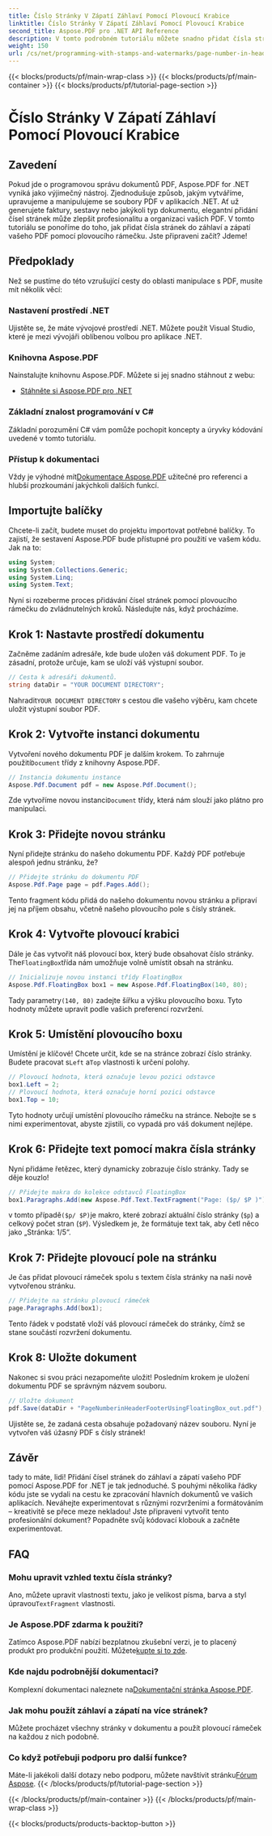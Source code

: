 ```yaml
---
title: Číslo Stránky V Zápatí Záhlaví Pomocí Plovoucí Krabice
linktitle: Číslo Stránky V Zápatí Záhlaví Pomocí Plovoucí Krabice
second_title: Aspose.PDF pro .NET API Reference
description: V tomto podrobném tutoriálu můžete snadno přidat čísla stránek do záhlaví a zápatí PDF pomocí plovoucího rámečku s Aspose.PDF pro .NET.
weight: 150
url: /cs/net/programming-with-stamps-and-watermarks/page-number-in-header-footer-using-floating-box/
---
```


{{< blocks/products/pf/main-wrap-class >}}
{{< blocks/products/pf/main-container >}}
{{< blocks/products/pf/tutorial-page-section >}}

# Číslo Stránky V Zápatí Záhlaví Pomocí Plovoucí Krabice

## Zavedení

Pokud jde o programovou správu dokumentů PDF, Aspose.PDF for .NET vyniká jako výjimečný nástroj. Zjednodušuje způsob, jakým vytváříme, upravujeme a manipulujeme se soubory PDF v aplikacích .NET. Ať už generujete faktury, sestavy nebo jakýkoli typ dokumentu, elegantní přidání čísel stránek může zlepšit profesionalitu a organizaci vašich PDF. V tomto tutoriálu se ponoříme do toho, jak přidat čísla stránek do záhlaví a zápatí vašeho PDF pomocí plovoucího rámečku. Jste připraveni začít? Jdeme!

## Předpoklady

Než se pustíme do této vzrušující cesty do oblasti manipulace s PDF, musíte mít několik věcí:

### Nastavení prostředí .NET
Ujistěte se, že máte vývojové prostředí .NET. Můžete použít Visual Studio, které je mezi vývojáři oblíbenou volbou pro aplikace .NET.

### Knihovna Aspose.PDF
Nainstalujte knihovnu Aspose.PDF. Můžete si jej snadno stáhnout z webu:

- [Stáhněte si Aspose.PDF pro .NET](https://releases.aspose.com/pdf/net/)

### Základní znalost programování v C#
Základní porozumění C# vám pomůže pochopit koncepty a úryvky kódování uvedené v tomto tutoriálu.

### Přístup k dokumentaci
 Vždy je výhodné mít[Dokumentace Aspose.PDF](https://reference.aspose.com/pdf/net/) užitečné pro referenci a hlubší prozkoumání jakýchkoli dalších funkcí.

## Importujte balíčky

Chcete-li začít, budete muset do projektu importovat potřebné balíčky. To zajistí, že sestavení Aspose.PDF bude přístupné pro použití ve vašem kódu. Jak na to:

```csharp
using System;
using System.Collections.Generic;
using System.Linq;
using System.Text;
```

Nyní si rozeberme proces přidávání čísel stránek pomocí plovoucího rámečku do zvládnutelných kroků. Následujte nás, když procházíme.

## Krok 1: Nastavte prostředí dokumentu

Začněme zadáním adresáře, kde bude uložen váš dokument PDF. To je zásadní, protože určuje, kam se uloží váš výstupní soubor.

```csharp
// Cesta k adresáři dokumentů.
string dataDir = "YOUR DOCUMENT DIRECTORY";
```

 Nahradit`YOUR DOCUMENT DIRECTORY` s cestou dle vašeho výběru, kam chcete uložit výstupní soubor PDF.

## Krok 2: Vytvořte instanci dokumentu

 Vytvoření nového dokumentu PDF je dalším krokem. To zahrnuje použití`Document` třídy z knihovny Aspose.PDF.

```csharp
// Instancia dokumentu instance
Aspose.Pdf.Document pdf = new Aspose.Pdf.Document();
```
 Zde vytvoříme novou instanci`Document` třídy, která nám slouží jako plátno pro manipulaci.

## Krok 3: Přidejte novou stránku

Nyní přidejte stránku do našeho dokumentu PDF. Každý PDF potřebuje alespoň jednu stránku, že?

```csharp
// Přidejte stránku do dokumentu PDF
Aspose.Pdf.Page page = pdf.Pages.Add();
```
Tento fragment kódu přidá do našeho dokumentu novou stránku a připraví jej na příjem obsahu, včetně našeho plovoucího pole s čísly stránek.

## Krok 4: Vytvořte plovoucí krabici

 Dále je čas vytvořit náš plovoucí box, který bude obsahovat číslo stránky. The`FloatingBox`třída nám umožňuje volně umístit obsah na stránku.

```csharp
// Inicializuje novou instanci třídy FloatingBox
Aspose.Pdf.FloatingBox box1 = new Aspose.Pdf.FloatingBox(140, 80);
```
 Tady parametry`(140, 80)` zadejte šířku a výšku plovoucího boxu. Tyto hodnoty můžete upravit podle vašich preferencí rozvržení.

## Krok 5: Umístění plovoucího boxu

 Umístění je klíčové! Chcete určit, kde se na stránce zobrazí číslo stránky. Budete pracovat s`Left` a`Top` vlastnosti k určení polohy.

```csharp
// Plovoucí hodnota, která označuje levou pozici odstavce
box1.Left = 2;
// Plovoucí hodnota, která označuje horní pozici odstavce
box1.Top = 10;
```
Tyto hodnoty určují umístění plovoucího rámečku na stránce. Nebojte se s nimi experimentovat, abyste zjistili, co vypadá pro váš dokument nejlépe.

## Krok 6: Přidejte text pomocí makra čísla stránky

Nyní přidáme řetězec, který dynamicky zobrazuje číslo stránky. Tady se děje kouzlo!

```csharp
// Přidejte makra do kolekce odstavců FloatingBox
box1.Paragraphs.Add(new Aspose.Pdf.Text.TextFragment("Page: ($p/ $P )"));
```
 v tomto případě`($p/ $P)`je makro, které zobrazí aktuální číslo stránky (`$p`) a celkový počet stran (`$P`). Výsledkem je, že formátuje text tak, aby četl něco jako „Stránka: 1/5“.

## Krok 7: Přidejte plovoucí pole na stránku

Je čas přidat plovoucí rámeček spolu s textem čísla stránky na naši nově vytvořenou stránku.

```csharp
// Přidejte na stránku plovoucí rámeček
page.Paragraphs.Add(box1);
```
Tento řádek v podstatě vloží váš plovoucí rámeček do stránky, čímž se stane součástí rozvržení dokumentu. 

## Krok 8: Uložte dokument

Nakonec si svou práci nezapomeňte uložit! Posledním krokem je uložení dokumentu PDF se správným názvem souboru.

```csharp
// Uložte dokument
pdf.Save(dataDir + "PageNumberinHeaderFooterUsingFloatingBox_out.pdf");
```
Ujistěte se, že zadaná cesta obsahuje požadovaný název souboru. Nyní je vytvořen váš úžasný PDF s čísly stránek! 

## Závěr

tady to máte, lidi! Přidání čísel stránek do záhlaví a zápatí vašeho PDF pomocí Aspose.PDF for .NET je tak jednoduché. S pouhými několika řádky kódu jste se vydali na cestu ke zpracování hlavních dokumentů ve vašich aplikacích. Neváhejte experimentovat s různými rozvrženími a formátováním – kreativitě se přece meze nekladou! Jste připraveni vytvořit tento profesionální dokument? Popadněte svůj kódovací klobouk a začněte experimentovat.

## FAQ

### Mohu upravit vzhled textu čísla stránky?  
 Ano, můžete upravit vlastnosti textu, jako je velikost písma, barva a styl úpravou`TextFragment` vlastnosti.

### Je Aspose.PDF zdarma k použití?  
 Zatímco Aspose.PDF nabízí bezplatnou zkušební verzi, je to placený produkt pro produkční použití. Můžete[kupte si to zde](https://purchase.aspose.com/buy).

### Kde najdu podrobnější dokumentaci?  
 Komplexní dokumentaci naleznete na[Dokumentační stránka Aspose.PDF](https://reference.aspose.com/pdf/net/).

### Jak mohu použít záhlaví a zápatí na více stránek?  
Můžete procházet všechny stránky v dokumentu a použít plovoucí rámeček na každou z nich podobně.

### Co když potřebuji podporu pro další funkce?  
Máte-li jakékoli další dotazy nebo podporu, můžete navštívit stránku[Fórum Aspose](https://forum.aspose.com/c/pdf/10).
{{< /blocks/products/pf/tutorial-page-section >}}

{{< /blocks/products/pf/main-container >}}
{{< /blocks/products/pf/main-wrap-class >}}

{{< blocks/products/products-backtop-button >}}
